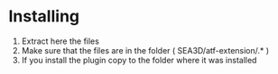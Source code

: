 Installing
==

1. Extract here the files
2. Make sure that the files are in the folder ( SEA3D/atf-extension/.* )
3. If you install the plugin copy to the folder where it was installed

